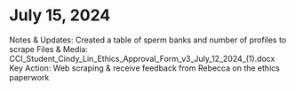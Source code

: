 # July 15, 2024

Notes & Updates: Created a table of sperm banks and number of profiles to scrape
Files & Media: CCI_Student_Cindy_Lin_Ethics_Approval_Form_v3_July_12_2024_(1).docx
Key Action: Web scraping & receive feedback from Rebecca on the ethics paperwork

